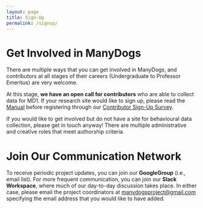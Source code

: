```yaml
---
layout: page
title: Sign-Up
permalink: /signup/
---
```


# Get Involved in ManyDogs

There are multiple ways that you can get involved in ManyDogs, and contributors at all stages of their careers (Undergraduate to Professor Emeritus) are very welcome. 

At this stage, **we have an open call for contributors** who are able to collect data for MD1. If your research site would like to sign up, please read the [Manual](https://docs.google.com/document/d/1iuYElQSssoOMVC3nu7BLrFZovoM0TIEqmGM1bUaYbpo/edit?usp=sharing)  before registering through our [Contributor Sign-Up Survey](https://www.google.com/url?q=https%3A%2F%2Fcunyhunter.co1.qualtrics.com%2Fjfe%2Fform%2FSV_3JJ24MldHY3T6vj&sa=D&sntz=1&usg=AFQjCNExTvEOMMD63pGOkBMzTzf3OrU5Ug).

If you would like to get involved but do not have a site for behavioural data collection, please get in touch anyway! There are multiple administrative and creative roles that meet authorship criteria. 

# Join Our Communication Network

To receive periodic project updates, you can join our **GoogleGroup** (i.e., email list). For more frequent communication, you can join our **Slack Workspace**, where much of our day-to-day discussion takes place. In either case, please email the project coordinators at [manydogsproject@gmail.com](mailto:manydogsproject@gmail.com) specifying the email address that you would like to have added.
